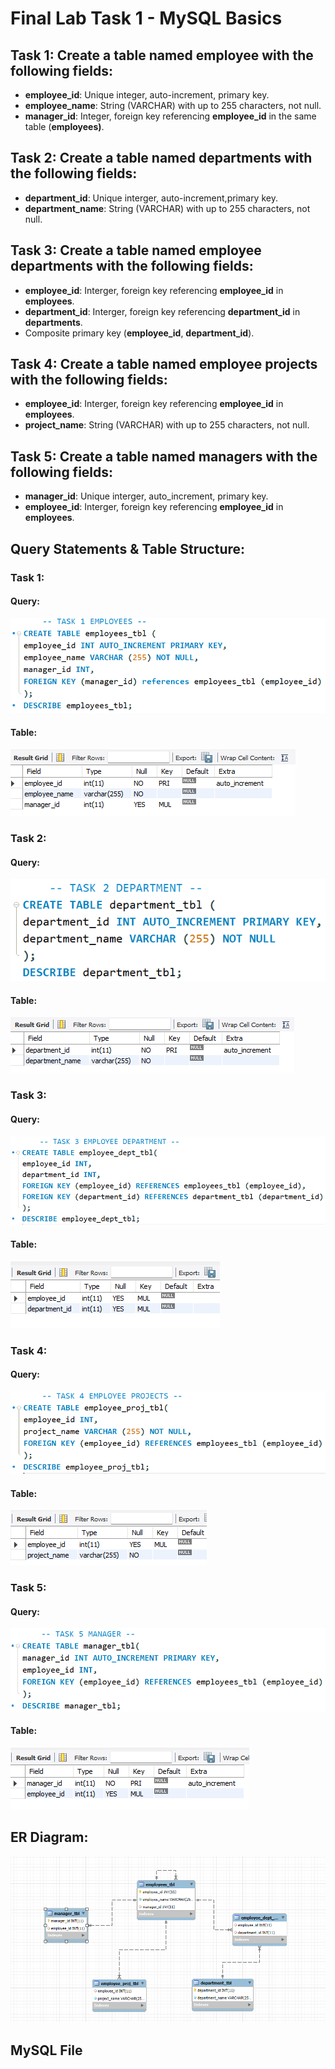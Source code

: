 # Final Lab Task 1 - MySQL Basics

## Task 1: Create a table named employee with the following fields:
- **employee_id**: Unique integer, auto-increment, primary key.
- **employee_name**: String (VARCHAR) with up to 255 characters, not null.
- **manager_id**: Integer, foreign key referencing **employee_id** in the same table (**employees)**.
## Task 2: Create a table named departments with the following fields:
- **department_id**: Unique interger, auto-increment,primary key.
- **department_name**: String (VARCHAR) with up to 255 characters, not null.
## Task 3: Create a table named employee departments with the following fields:
- **employee_id**: Interger, foreign key referencing **employee_id** in **employees**.
- **department_id**: Interger, foreign key referencing **department_id** in **departments**.
- Composite primary key (**employee_id**, **department_id**).
## Task 4: Create a table named employee projects with the following fields:
- **employee_id**: Interger, foreign key referencing **employee_id** in **employees**.
- **project_name**: String (VARCHAR) with up to 255 characters, not null.
## Task 5: Create a table named managers with the following fields:
- **manager_id**: Unique interger, auto_increment, primary key.
- **employee_id**: Interger, foreign key referencing **employee_id** in **employees**.

## Query Statements & Table Structure:
### Task 1:
#### Query:
![screenshot](Images/Employee.png)
#### Table:
![screenshot](Images/Employee_tbl.png)
### Task 2:
#### Query:
![screenshot](Images/Department.png)
#### Table:
![screenshot](Images/Department_tbl.png)
### Task 3:
#### Query:
![screenshot](Images/Employee_dept.png)
#### Table:
![screenshot](Images/Employee_dept_tbl.png)
### Task 4:
#### Query:
![screenshot](Images/Employee_proj.png)
#### Table:
![screenshot](Images/Employee_proj_tbl.png)
### Task 5:
#### Query:
![screenshot](Images/Manager.png)
#### Table:
![screenshot](Images/Manager_tbl.png)
## ER Diagram:
![screenshot](Images/ER_DIAGRAM.png)
## MySQL File
